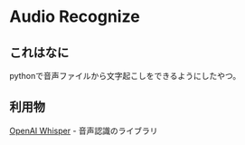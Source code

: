 # Audio Recognize

## これはなに

pythonで音声ファイルから文字起こしをできるようにしたやつ。  

## 利用物

[OpenAI Whisper](https://github.com/openai/whisper) - 音声認識のライブラリ
